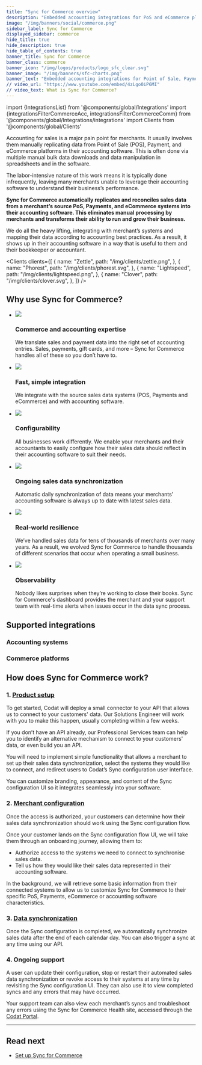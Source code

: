 ```yaml
---
title: "Sync for Commerce overview"
description: "Embedded accounting integrations for PoS and eCommerce platforms"
image: "/img/banners/social/commerce.png"
sidebar_label: Sync for Commerce
displayed_sidebar: commerce
hide_title: true
hide_description: true
hide_table_of_contents: true
banner_title: Sync for Commerce
banner_class: commerce
banner_icon: "/img/logos/products/logo_sfc_clear.svg"
banner_image: "/img/banners/sfc-charts.png"
banner_text: "Embedded accounting integrations for Point of Sale, Payment, and eCommerce platforms"
// video_url: "https://www.youtube.com/embed/4zLgo0iP6MI"
// video_text: What is Sync for Commerce?
---
```


import {IntegrationsList} from '@components/global/Integrations'
import {integrationsFilterCommerceAcc, integrationsFilterCommerceComm} from '@components/global/Integrations/integrations'
import Clients from '@components/global/Clients'

Accounting for sales is a major pain point for merchants. It usually involves them manually replicating data from Point of Sale (POS), Payment, and eCommerce platforms in their accounting software. This is often done via multiple manual bulk data downloads and data manipulation in spreadsheets and in the software.

The labor-intensive nature of this work means it is typically done infrequently, leaving many merchants unable to leverage their accounting software to understand their business’s performance.

**Sync for Commerce automatically replicates and reconciles sales data from a merchant’s source PoS, Payments, and eCommerce systems into their accounting software. This eliminates manual processing by merchants and transforms their ability to run and grow their business.**

We do all the heavy lifting, integrating with merchant’s systems and mapping their data according to accounting best practices. As a result, it shows up in their accounting software in a way that is useful to them and their bookkeeper or accountant.

<Clients
  clients={[
    {
        name: "Zettle",
        path: "/img/clients/zettle.png",
    },
    {
        name: "Phorest",
        path: "/img/clients/phorest.svg",
    },
    {
        name: "Lightspeed",
        path: "/img/clients/lightspeed.png",
    },
    {
        name: "Clover",
        path: "/img/clients/clover.svg",
    },
  ]}
/>


## Why use Sync for Commerce?

<ul className="card-container col-2">
<li className="card">
    <div class="header">
        <img src="/img/wp-icons/copy-feature-bullet.svg"
            class="mini-icon"/>
        <h3>Commerce and accounting expertise</h3>
    </div>
    <p>
       We translate sales and payment data into the right set of accounting entries. Sales, payments, gift cards, and more – Sync for Commerce handles all of these so you don’t have to.
    </p>
</li>

<li className="card">
    <div class="header">
        <img src="/img/wp-icons/copy-feature-bullet.svg"
            class="mini-icon"/>
        <h3>Fast, simple integration</h3>
    </div>
    <p>
        We integrate with the source sales data systems (POS, Payments and eCommerce) and with accounting software.
    </p>
</li>

<li className="card">
    <div class="header">
        <img src="/img/wp-icons/copy-feature-bullet.svg"
            class="mini-icon"/>
        <h3>Configurability</h3>
    </div>
    <p>
        All businesses work differently. We enable your merchants and their accountants to easily configure how their sales data should reflect in their accounting software to suit their needs.
    </p>
</li>

<li className="card">
    <div class="header">
        <img src="/img/wp-icons/copy-feature-bullet.svg"
            class="mini-icon"/>
        <h3>Ongoing sales data synchronization</h3>
    </div>
    <p>
        Automatic daily synchronization of data means your merchants' accounting software is always up to date with latest sales data.
    </p>
</li>

<li className="card">
    <div class="header">
        <img src="/img/wp-icons/copy-feature-bullet.svg"
            class="mini-icon"/>
        <h3>Real-world resilience</h3>
    </div>
    <p>
       We’ve handled sales data for tens of thousands of merchants over many years. As a result, we evolved Sync for Commerce to handle thousands of different scenarios that occur when operating a small business.
    </p>
</li>

<li className="card">
    <div class="header">
        <img src="/img/wp-icons/copy-feature-bullet.svg"
            class="mini-icon"/>
        <h3>Observability</h3>
    </div>
    <p>
       Nobody likes surprises when they’re working to close their books. Sync for Commerce's dashboard provides the merchant and your support team with real-time alerts when issues occur in the data sync process. 
    </p>
</li>
</ul>

## Supported integrations

### Accounting systems

<IntegrationsList filter={integrationsFilterCommerceAcc}/>

### Commerce platforms

<IntegrationsList filter={integrationsFilterCommerceComm}/>

## How does Sync for Commerce work?

### 1. [Product setup](/commerce/setup)

To get started, Codat will deploy a small connector to your API that allows us to connect to your customers' data. Our Solutions Engineer will work with you to make this happen, usually completing within a few weeks.

If you don’t have an API already, our Professional Services team can help you to identify an alternative mechanism to connect to your customers' data, or even build you an API.

You will need to implement simple functionality that allows a merchant to set up their sales data synchronization, select the systems they would like to connect, and redirect users to Codat’s Sync configuration user interface.

You can customize branding, appearance, and content of the Sync configuration UI so it integrates seamlessly into your software.

### 2. [Merchant configuration](/commerce/merchant-configuration)

Once the access is authorized, your customers can determine how their sales data synchronization should work using the Sync configuration flow.

Once your customer lands on the Sync configuration flow UI, we will take them through an onboarding journey, allowing them to:

- Authorize access to the systems we need to connect to synchronise sales data.
- Tell us how they would like their sales data represented in their accounting software.

In the background, we will retrieve some basic information from their connected systems to allow us to customize Sync for Commerce to their specific PoS, Payments, eCommerce or accounting software characteristics.

### 3. [Data synchronization](/commerce/data-synchronization)

Once the Sync configuration is completed, we automatically synchronize sales data after the end of each calendar day. You can also trigger a sync at any time using our API.

### 4. Ongoing support

A user can update their configuration, stop or restart their automated sales data synchronization or revoke access to their systems at any time by revisiting the Sync configuration UI. They can also use it to view completed syncs and any errors that may have occurred.

Your support team can also view each merchant’s syncs and troubleshoot any errors using the Sync for Commerce Health site, accessed through the [Codat Portal](https://app.codat.io).

---

## Read next

- [Set up Sync for Commerce](/commerce/setup)